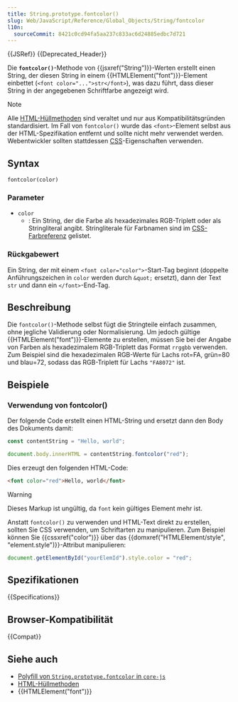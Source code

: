 ```yaml
---
title: String.prototype.fontcolor()
slug: Web/JavaScript/Reference/Global_Objects/String/fontcolor
l10n:
  sourceCommit: 8421c0cd94fa5aa237c833ac6d24885edbc7d721
---
```


{{JSRef}} {{Deprecated_Header}}

Die **`fontcolor()`**-Methode von {{jsxref("String")}}-Werten erstellt einen String, der diesen String in einem {{HTMLElement("font")}}-Element einbettet (`<font color="...">str</font>`), was dazu führt, dass dieser String in der angegebenen Schriftfarbe angezeigt wird.

> [!NOTE]
> Alle [HTML-Hüllmethoden](/de/docs/Web/JavaScript/Reference/Global_Objects/String#html_wrapper_methods) sind veraltet und nur aus Kompatibilitätsgründen standardisiert. Im Fall von `fontcolor()` wurde das `<font>`-Element selbst aus der HTML-Spezifikation entfernt und sollte nicht mehr verwendet werden. Webentwickler sollten stattdessen [CSS](/de/docs/Web/CSS)-Eigenschaften verwenden.

## Syntax

```js-nolint
fontcolor(color)
```

### Parameter

- `color`
  - : Ein String, der die Farbe als hexadezimales RGB-Triplett oder als Stringliteral angibt. Stringliterale für Farbnamen sind im [CSS-Farbreferenz](/de/docs/Web/CSS/color_value) gelistet.

### Rückgabewert

Ein String, der mit einem `<font color="color">`-Start-Tag beginnt (doppelte Anführungszeichen in `color` werden durch `&quot;` ersetzt), dann der Text `str` und dann ein `</font>`-End-Tag.

## Beschreibung

Die `fontcolor()`-Methode selbst fügt die Stringteile einfach zusammen, ohne jegliche Validierung oder Normalisierung. Um jedoch gültige {{HTMLElement("font")}}-Elemente zu erstellen, müssen Sie bei der Angabe von Farben als hexadezimalem RGB-Triplett das Format `rrggbb` verwenden. Zum Beispiel sind die hexadezimalen RGB-Werte für Lachs rot=FA, grün=80 und blau=72, sodass das RGB-Triplett für Lachs `"FA8072"` ist.

## Beispiele

### Verwendung von fontcolor()

Der folgende Code erstellt einen HTML-String und ersetzt dann den Body des Dokuments damit:

```js
const contentString = "Hello, world";

document.body.innerHTML = contentString.fontcolor("red");
```

Dies erzeugt den folgenden HTML-Code:

```html
<font color="red">Hello, world</font>
```

> [!WARNING]
> Dieses Markup ist ungültig, da `font` kein gültiges Element mehr ist.

Anstatt `fontcolor()` zu verwenden und HTML-Text direkt zu erstellen, sollten Sie CSS verwenden, um Schriftarten zu manipulieren. Zum Beispiel können Sie {{cssxref("color")}} über das {{domxref("HTMLElement/style", "element.style")}}-Attribut manipulieren:

```js
document.getElementById("yourElemId").style.color = "red";
```

## Spezifikationen

{{Specifications}}

## Browser-Kompatibilität

{{Compat}}

## Siehe auch

- [Polyfill von `String.prototype.fontcolor` in `core-js`](https://github.com/zloirock/core-js#ecmascript-string-and-regexp)
- [HTML-Hüllmethoden](/de/docs/Web/JavaScript/Reference/Global_Objects/String#html_wrapper_methods)
- {{HTMLElement("font")}}
